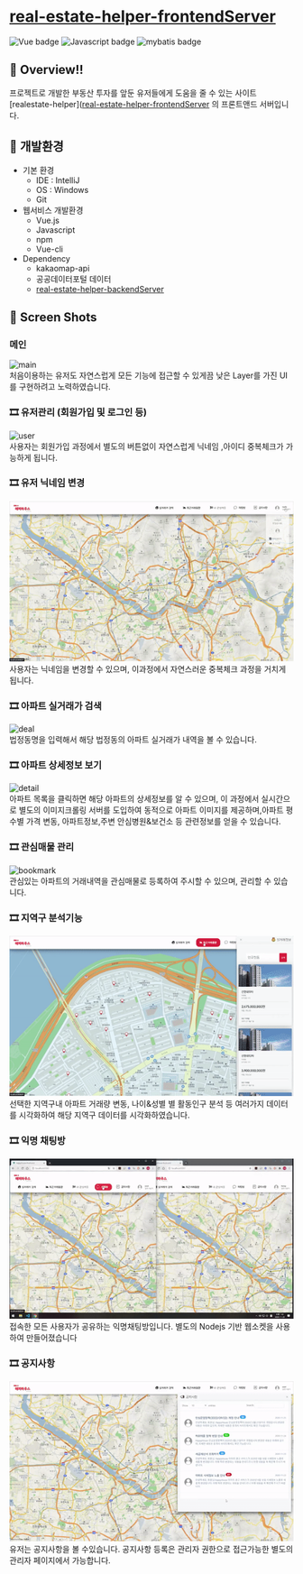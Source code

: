 


# [real-estate-helper-frontendServer](https://github.com/jaehyunup/realestate-helper-frontendServer)

![Vue badge](https://img.shields.io/badge/Vue.js-2-brightgreen.svg)
![Javascript badge](https://img.shields.io/badge/Javascript-current-green.svg)
![mybatis badge](https://img.shields.io/badge/mybatis-2.3.1(springbootstarter)-green.svg)


## 🎈 Overview!!
프로젝트로 개발한 부동산 투자를 앞둔 유저들에게 도움을 줄 수 있는 사이트 [realestate-helper]([real-estate-helper-frontendServer](https://github.com/jaehyunup/realestate-helper) 의 프론트앤드 서버입니다.



## 🎡 개발환경
- 기본 환경
    - IDE : IntelliJ
    - OS : Windows
    - Git
- 웹서비스 개발환경
    - Vue.js
    - Javascript
    - npm
    - Vue-cli
- Dependency
    - kakaomap-api
    - 공공데이터포털 데이터
    - [real-estate-helper-backendServer](https://github.com/jaehyunup/realestate-helper-backendServer) 


## 📸 Screen Shots  

### 메인   
![main](img/1_home.gif)  
처음이용하는 유저도 자연스럽게 모든 기능에 접근할 수 있게끔 낮은 Layer를 가진 UI를 구현하려고 노력하였습니다.  

### 🎞 유저관리 (회원가입 및 로그인 등)
![user](img/2_user_1.gif)     
사용자는 회원가입 과정에서 별도의 버튼없이 자연스럽게 닉네임 ,아이디 중복체크가 가능하게 됩니다.  

### 🎞 유저 닉네임 변경
![nameChange](img/2_user_nicknamechange.gif)    
사용자는 닉네임을 변경할 수 있으며, 이과정에서 자연스러운 중복체크 과정을 거치게 됩니다.  

### 🎞 아파트 실거래가 검색  
![deal](img/3_deal.gif)   
법정동명을 입력해서 해당 법정동의 아파트 실거래가 내역을 볼 수 있습니다.    

### 🎞 아파트 상세정보 보기        
![detail](img/4_deal_detail.gif)  
아파트 목록을 클릭하면 해당 아파트의 상세정보를 알 수 있으며, 
이 과정에서 실시간으로 별도의 이미지크롤링 서버를 도입하여 
동적으로 아파트 이미지를 제공하며,아파트 평수별 가격 변동, 아파트정보,주변 안심병원&보건소 등 관련정보를 얻을 수 있습니다.  

### 🎞 관심매물 관리  
![bookmark](img/5_attention.gif)  
관심있는 아파트의 거래내역을 관심매물로 등록하여 주시할 수 있으며, 관리할 수 있습니다.  

### 🎞 지역구 분석기능  
![report](img/6_report.gif)  
선택한 지역구내 아파트 거래량 변동, 나이&성별 별 활동인구 분석 등 여러가지 데이터를 시각화하여
해당 지역구 데이터를 시각화하였습니다.  

### 🎞 익명 채팅방
![chat](img/7_chat.gif)  
접속한 모든 사용자가 공유하는 익명채팅방입니다. 별도의 Nodejs 기반 웹소켓을 사용하여 만들어졌습니다

### 🎞 공지사항
![notice](img/8_notice.gif)  
유저는 공지사항을 볼 수있습니다. 공지사항 등록은 관리자 권한으로 접근가능한 별도의 관리자 페이지에서 가능합니다.





